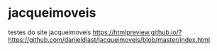 # jacqueimoveis
testes do site jacqueimoveis
https://htmlpreview.github.io/?https://github.com/danieldiast/jacqueimoveis/blob/master/index.html
